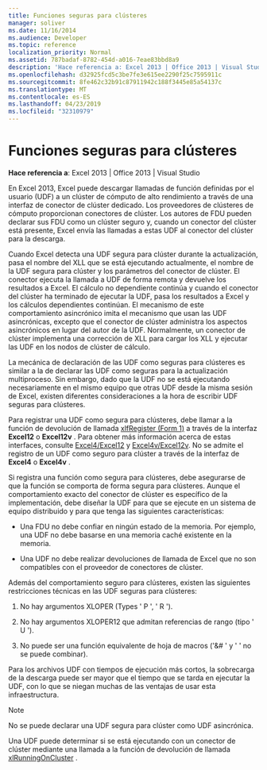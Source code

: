 ```yaml
---
title: Funciones seguras para clústeres
manager: soliver
ms.date: 11/16/2014
ms.audience: Developer
ms.topic: reference
localization_priority: Normal
ms.assetid: 787badaf-8782-454d-a016-7eae83bbd8a9
description: 'Hace referencia a: Excel 2013 | Office 2013 | Visual Studio'
ms.openlocfilehash: d32925fcd5c3be7fe3e615ee2290f25c7595911c
ms.sourcegitcommit: 8fe462c32b91c87911942c188f3445e85a54137c
ms.translationtype: MT
ms.contentlocale: es-ES
ms.lasthandoff: 04/23/2019
ms.locfileid: "32310979"
---
```

# <a name="cluster-safe-functions"></a>Funciones seguras para clústeres

**Hace referencia a**: Excel 2013 | Office 2013 | Visual Studio 
  
En Excel 2013, Excel puede descargar llamadas de función definidas por el usuario (UDF) a un clúster de cómputo de alto rendimiento a través de una interfaz de conector de clúster dedicado. Los proveedores de clústeres de cómputo proporcionan conectores de clúster. Los autores de FDU pueden declarar sus FDU como un clúster seguro y, cuando un conector del clúster está presente, Excel envía las llamadas a estas UDF al conector del clúster para la descarga.
  
Cuando Excel detecta una UDF segura para clúster durante la actualización, pasa el nombre del XLL que se está ejecutando actualmente, el nombre de la UDF segura para clúster y los parámetros del conector de clúster. El conector ejecuta la llamada a UDF de forma remota y devuelve los resultados a Excel. El cálculo no dependiente continúa y cuando el conector del clúster ha terminado de ejecutar la UDF, pasa los resultados a Excel y los cálculos dependientes continúan. El mecanismo de este comportamiento asincrónico imita el mecanismo que usan las UDF asincrónicas, excepto que el conector de clúster administra los aspectos asincrónicos en lugar del autor de la UDF. Normalmente, un conector de clúster implementa una corrección de XLL para cargar los XLL y ejecutar las UDF en los nodos de clúster de cálculo.
  
La mecánica de declaración de las UDF como seguras para clústeres es similar a la de declarar las UDF como seguras para la actualización multiproceso. Sin embargo, dado que la UDF no se está ejecutando necesariamente en el mismo equipo que otras UDF desde la misma sesión de Excel, existen diferentes consideraciones a la hora de escribir UDF seguras para clústeres.
  
Para registrar una UDF como segura para clústeres, debe llamar a la función de devolución de llamada [xlfRegister (Form 1)](xlfregister-form-1.md) a través de la interfaz **Excel12** o **Excel12v** . Para obtener más información acerca de estas interfaces, consulte [Excel4/Excel12](excel4-excel12.md) y [Excel4v/Excel12v](excel4v-excel12v.md). No se admite el registro de un UDF como seguro para clúster a través de la interfaz de **Excel4** o **Excel4v** . 
  
Si registra una función como segura para clústeres, debe asegurarse de que la función se comporta de forma segura para clústeres. Aunque el comportamiento exacto del conector de clúster es específico de la implementación, debe diseñar la UDF para que se ejecute en un sistema de equipo distribuido y para que tenga las siguientes características:
  
- Una FDU no debe confiar en ningún estado de la memoria. Por ejemplo, una UDF no debe basarse en una memoria caché existente en la memoria.
    
- Una UDF no debe realizar devoluciones de llamada de Excel que no son compatibles con el proveedor de conectores de clúster.
    
Además del comportamiento seguro para clústeres, existen las siguientes restricciones técnicas en las UDF seguras para clústeres:
  
1. No hay argumentos XLOPER (Types ' P ', ' R ').
    
2. No hay argumentos XLOPER12 que admitan referencias de rango (tipo ' U ').
    
3. No puede ser una función equivalente de hoja de macros ('&amp;# ' y ' ' no se puede combinar).
    
Para los archivos UDF con tiempos de ejecución más cortos, la sobrecarga de la descarga puede ser mayor que el tiempo que se tarda en ejecutar la UDF, con lo que se niegan muchas de las ventajas de usar esta infraestructura.
  
> [!NOTE]
> No se puede declarar una UDF segura para clúster como UDF asincrónica. 
  
Una UDF puede determinar si se está ejecutando con un conector de clúster mediante una llamada a la función de devolución de llamada [xlRunningOnCluster](xlrunningoncluster.md) . 
  

